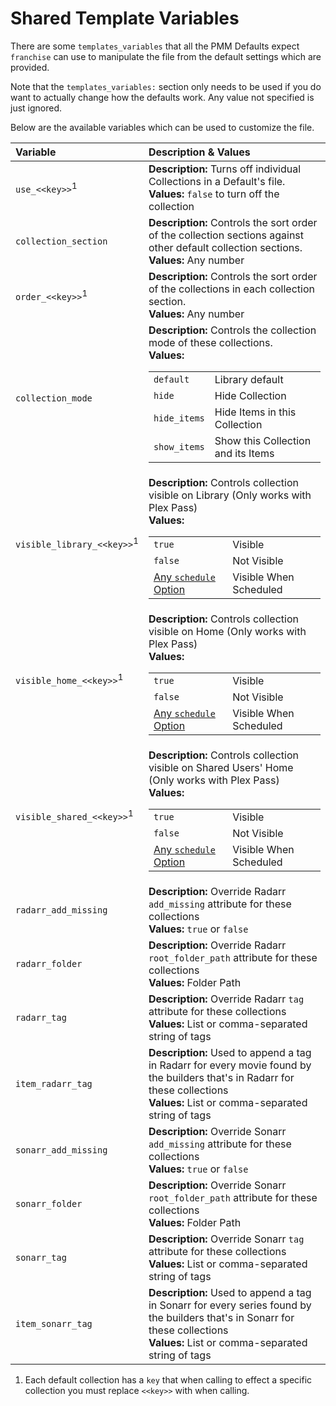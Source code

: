 # Shared Template Variables

There are some `templates_variables` that all the PMM Defaults expect `franchise` can use to manipulate the file from the default settings which are provided. 

Note that the `templates_variables:` section only needs to be used if you do want to actually change how the defaults work. Any value not specified is just ignored.

Below are the available variables which can be used to customize the file.

| Variable                              | Description & Values                                                                                                                                                                                                                                                                                                                                                 |
|:--------------------------------------|:---------------------------------------------------------------------------------------------------------------------------------------------------------------------------------------------------------------------------------------------------------------------------------------------------------------------------------------------------------------------|
| `use_<<key>>`<sup>1</sup>             | **Description:** Turns off individual Collections in a Default's file.<br>**Values:** `false` to turn off the collection                                                                                                                                                                                                                                             |
| `collection_section`                  | **Description:** Controls the sort order of the collection sections against other default collection sections.<br>**Values:** Any number                                                                                                                                                                                                                             |
| `order_<<key>>`<sup>1</sup>           | **Description:** Controls the sort order of the collections in each collection section.<br>**Values:** Any number                                                                                                                                                                                                                                                    |
| `collection_mode`                     | **Description:** Controls the collection mode of these collections.<br>**Values:**<table class="clearTable"><tr><td>`default`</td><td>Library default</td></tr><tr><td>`hide`</td><td>Hide Collection</td></tr><tr><td>`hide_items`</td><td>Hide Items in this Collection</td></tr><tr><td>`show_items`</td><td>Show this Collection and its Items</td></tr></table> |
| `visible_library_<<key>>`<sup>1</sup> | **Description:** Controls collection visible on Library (Only works with Plex Pass)<br>**Values:**<table class="clearTable"><tr><td>`true`</td><td>Visible</td></tr><tr><td>`false`</td><td>Not Visible</td></tr><tr><td>[Any `schedule` Option](../metadata/details/schedule)</td><td>Visible When Scheduled</td></tr></table>                                      |
| `visible_home_<<key>>`<sup>1</sup>    | **Description:** Controls collection visible on Home (Only works with Plex Pass)<br>**Values:**<table class="clearTable"><tr><td>`true`</td><td>Visible</td></tr><tr><td>`false`</td><td>Not Visible</td></tr><tr><td>[Any `schedule` Option](../metadata/details/schedule)</td><td>Visible When Scheduled</td></tr></table>                                         |
| `visible_shared_<<key>>`<sup>1</sup>  | **Description:** Controls collection visible on Shared Users' Home (Only works with Plex Pass)<br>**Values:**<table class="clearTable"><tr><td>`true`</td><td>Visible</td></tr><tr><td>`false`</td><td>Not Visible</td></tr><tr><td>[Any `schedule` Option](../metadata/details/schedule)</td><td>Visible When Scheduled</td></tr></table>                           |
| `radarr_add_missing`                  | **Description:** Override Radarr `add_missing` attribute for these collections<br>**Values:** `true` or `false`                                                                                                                                                                                                                                                      |
| `radarr_folder`                       | **Description:** Override Radarr `root_folder_path` attribute for these collections<br>**Values:** Folder Path                                                                                                                                                                                                                                                       |
| `radarr_tag`                          | **Description:** Override Radarr `tag` attribute for these collections<br>**Values:** List or comma-separated string of tags                                                                                                                                                                                                                                         |
| `item_radarr_tag`                     | **Description:** Used to append a tag in Radarr for every movie found by the builders that's in Radarr for these collections<br>**Values:** List or comma-separated string of tags                                                                                                                                                                                   |
| `sonarr_add_missing`                  | **Description:** Override Sonarr `add_missing` attribute for these collections<br>**Values:** `true` or `false`                                                                                                                                                                                                                                                      |
| `sonarr_folder`                       | **Description:** Override Sonarr `root_folder_path` attribute for these collections<br>**Values:** Folder Path                                                                                                                                                                                                                                                       |
| `sonarr_tag`                          | **Description:** Override Sonarr `tag` attribute for these collections<br>**Values:** List or comma-separated string of tags                                                                                                                                                                                                                                         |
| `item_sonarr_tag`                     | **Description:** Used to append a tag in Sonarr for every series found by the builders that's in Sonarr for these collections<br>**Values:** List or comma-separated string of tags                                                                                                                                                                                  |

1. Each default collection has a `key` that when calling to effect a specific collection you must replace `<<key>>` with when calling.